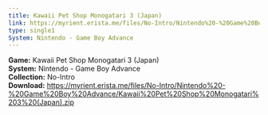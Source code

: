 ```yaml
---
title: Kawaii Pet Shop Monogatari 3 (Japan)
link: https://myrient.erista.me/files/No-Intro/Nintendo%20-%20Game%20Boy%20Advance/Kawaii%20Pet%20Shop%20Monogatari%203%20(Japan).zip
type: single1
System: Nintendo - Game Boy Advance
---
```

<b>Game:</b> Kawaii Pet Shop Monogatari 3 (Japan)<br>
<b>System:</b> Nintendo - Game Boy Advance<br>
<b>Collection:</b> No-Intro<br>
<b>Download:</b> https://myrient.erista.me/files/No-Intro/Nintendo%20-%20Game%20Boy%20Advance/Kawaii%20Pet%20Shop%20Monogatari%203%20(Japan).zip